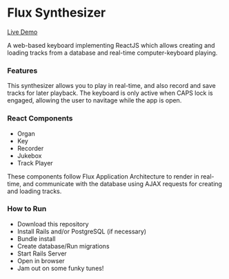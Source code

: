 # Flux Synthesizer
[Live Demo](www.test.com)

A web-based keyboard implementing ReactJS which allows creating and loading tracks from a database and real-time computer-keyboard playing.

### Features
This synthesizer allows you to play in real-time, and also record and save tracks for later playback.  The keyboard is only active when CAPS lock is engaged, allowing the user to navitage while the app is open.

### React Components
* Organ
* Key
* Recorder
* Jukebox
* Track Player

These components follow Flux Application Architecture to render in real-time, and communicate with the database using AJAX requests for creating and loading tracks.

### How to Run

* Download this repository
* Install Rails and/or PostgreSQL (if necessary)
* Bundle install
* Create database/Run migrations
* Start Rails Server
* Open in browser
* Jam out on some funky tunes!
